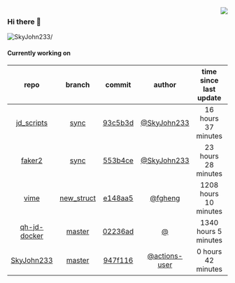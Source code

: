 <img align="right" src="https://github-readme-stats.vercel.app/api?username=SkyJohn233&show_icons=true&hide_title=true&theme=dark" />

### Hi there 👋



<p align="left"> <img src=https://komarev.com/ghpvc/?username=SkyJohn233 alt=SkyJohn233/> </p>


<!--
**yzs981130/yzs981130** is a ✨ _special_ ✨ repository because its `README.md` (this file) appears on your GitHub profile.

Here are some ideas to get you started:

- 🔭 I’m currently working on ...
- 🌱 I’m currently learning ...
- 👯 I’m looking to collaborate on ...
- 🤔 I’m looking for help with ...
- 💬 Ask me about ...
- 📫 How to reach me: ...
- 😄 Pronouns: ...
- ⚡ Fun fact: ...
-->

#### Currently working on


| repo | branch | commit | author | time since last update | language |
|:---:|:---:|:---:|:---:|:---:|:---:|
| [jd_scripts](https://github.com/SkyJohn233/jd_scripts) | [sync](https://github.com/SkyJohn233/jd_scripts/tree/sync) |[93c5b3d](https://github.com/SkyJohn233/jd_scripts/commit/93c5b3dd6aa3e5f80bd5254647109823301bf1f1) | [@SkyJohn233](https://github.com/SkyJohn233) |16 hours 37 minutes | ![](https://img.shields.io/badge/language-JavaScript-default.svg?style=flat-square)|
| [faker2](https://github.com/SkyJohn233/faker2) | [sync](https://github.com/SkyJohn233/faker2/tree/sync) |[553b4ce](https://github.com/SkyJohn233/faker2/commit/553b4ce5bfdba8c492224f4d6b6d5cea6b38a52f) | [@SkyJohn233](https://github.com/SkyJohn233) |23 hours 28 minutes | ![](https://img.shields.io/badge/language-JavaScript-default.svg?style=flat-square)|
| [vime](https://github.com/SkyJohn233/vime) | [new_struct](https://github.com/SkyJohn233/vime/tree/new_struct) |[e148aa5](https://github.com/SkyJohn233/vime/commit/e148aa55736968e452b1f9c5b25707b40bc052c4) | [@fgheng](https://github.com/fgheng) |1208 hours 10 minutes | ![](https://img.shields.io/badge/language-Vim script-default.svg?style=flat-square)|
| [qh-jd-docker](https://github.com/SkyJohn233/qh-jd-docker) | [master](https://github.com/SkyJohn233/qh-jd-docker/tree/master) |[02236ad](https://github.com/SkyJohn233/qh-jd-docker/commit/02236ad5ac33f28b955bf23ba78678d9ca76669d) | [@]() |1340 hours 5 minutes | ![](https://img.shields.io/badge/language-JavaScript-default.svg?style=flat-square)|
| [SkyJohn233](https://github.com/SkyJohn233/SkyJohn233) | [master](https://github.com/SkyJohn233/SkyJohn233/tree/master) |[947f116](https://github.com/SkyJohn233/SkyJohn233/commit/947f116d7a9807b5fb345c8bfc902c9051de68ea) | [@actions-user](https://github.com/actions-user) |0 hours 42 minutes | ![](https://img.shields.io/badge/language-Go-default.svg?style=flat-square)|
